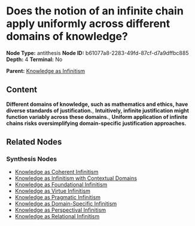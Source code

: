 # Does the notion of an infinite chain apply uniformly across different domains of knowledge?

**Node Type:** antithesis
**Node ID:** b61077a8-2283-49fd-87cf-d7a9dffbc885
**Depth:** 4
**Terminal:** No

**Parent:** [Knowledge as Infinitism](knowledge-as-infinitism-synthesis-7f8e4625-f656-4461-b7dc-03001ef60d00.md)

## Content

**Different domains of knowledge, such as mathematics and ethics, have diverse standards of justification.**, **Intuitively, infinite justification might function variably across these domains.**, **Uniform application of infinite chains risks oversimplifying domain-specific justification approaches.**

## Related Nodes

### Synthesis Nodes

- [Knowledge as Coherent Infinitism](knowledge-as-coherent-infinitism-synthesis-1d219977-dc9a-4234-8e25-5485994983cd.md)
- [Knowledge as Infinitism with Contextual Domains](knowledge-as-infinitism-with-contextual-domains-synthesis-f5606ead-191e-41c8-920d-7085b966702d.md)
- [Knowledge as Foundational Infinitism](knowledge-as-foundational-infinitism-synthesis-4f320eae-65a1-4893-a983-0d225111f3e3.md)
- [Knowledge as Virtue Infinitism](knowledge-as-virtue-infinitism-synthesis-306634e3-b805-4f36-93b2-d4bd6c135f9c.md)
- [Knowledge as Pragmatic Infinitism](knowledge-as-pragmatic-infinitism-synthesis-9874bc06-36b1-4ba2-a917-a276e95d49d7.md)
- [Knowledge as Domain-Specific Infinitism](knowledge-as-domain-specific-infinitism-synthesis-92b064ab-8bdc-4eb5-a622-6d0c5aea0f1f.md)
- [Knowledge as Perspectival Infinitism](knowledge-as-perspectival-infinitism-synthesis-85574301-ca28-4487-a180-e79cc0585df4.md)
- [Knowledge as Relational Infinitism](knowledge-as-relational-infinitism-synthesis-c19a0193-fcb6-4c72-8908-fb8981532f55.md)
